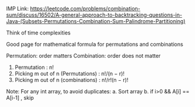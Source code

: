 
IMP Link:
https://leetcode.com/problems/combination-sum/discuss/16502/A-general-approach-to-backtracking-questions-in-Java-(Subsets-Permutations-Combination-Sum-Palindrome-Partitioning)

Think of time complexities

Good page for mathematical formula for permutations and combinations

Permutation: order matters
Combination: order does not matter

1. Permutation : n!
2. Picking m out of n (Permutations) : n!/(n − r)!
3. Picking m out of n (combinations) : n!/r!(n − r)!


Note:
For any int array, to avoid duplicates:
a. Sort array
b. if i>0 && A[i] == A[i-1] , skip

